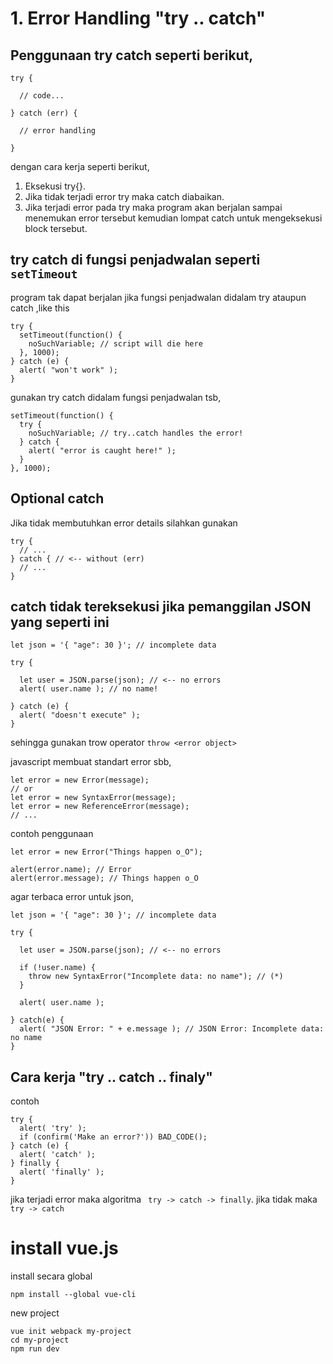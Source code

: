 # 1. Error Handling "try .. catch"
## Penggunaan try catch seperti berikut,
```
try {

  // code...

} catch (err) {

  // error handling

}
```
dengan cara kerja seperti berikut,
1. Eksekusi try{}.
2. Jika tidak terjadi error try maka catch diabaikan.
3. Jika terjadi error pada try maka program akan berjalan sampai menemukan error tersebut kemudian lompat catch untuk mengeksekusi block tersebut.

## try catch di fungsi penjadwalan seperti ```setTimeout```
program tak dapat berjalan jika fungsi penjadwalan didalam try ataupun catch ,like this
```
try {
  setTimeout(function() {
    noSuchVariable; // script will die here
  }, 1000);
} catch (e) {
  alert( "won't work" );
}
```
gunakan try catch didalam fungsi penjadwalan tsb,
```
setTimeout(function() {
  try {
    noSuchVariable; // try..catch handles the error!
  } catch {
    alert( "error is caught here!" );
  }
}, 1000);
```

## Optional catch
Jika tidak membutuhkan error details silahkan gunakan
```
try {
  // ...
} catch { // <-- without (err)
  // ...
}
```

## catch tidak tereksekusi jika pemanggilan JSON yang seperti ini
```
let json = '{ "age": 30 }'; // incomplete data

try {

  let user = JSON.parse(json); // <-- no errors
  alert( user.name ); // no name!

} catch (e) {
  alert( "doesn't execute" );
}
```

sehingga gunakan trow operator ```throw <error object>```

javascript membuat standart error sbb,
```
let error = new Error(message);
// or
let error = new SyntaxError(message);
let error = new ReferenceError(message);
// ...
```
contoh penggunaan
```
let error = new Error("Things happen o_O");

alert(error.name); // Error
alert(error.message); // Things happen o_O
```
agar terbaca error untuk json,
```
let json = '{ "age": 30 }'; // incomplete data

try {

  let user = JSON.parse(json); // <-- no errors

  if (!user.name) {
    throw new SyntaxError("Incomplete data: no name"); // (*)
  }

  alert( user.name );

} catch(e) {
  alert( "JSON Error: " + e.message ); // JSON Error: Incomplete data: no name
}
```

## Cara kerja "try .. catch .. finaly"

contoh
```
try {
  alert( 'try' );
  if (confirm('Make an error?')) BAD_CODE();
} catch (e) {
  alert( 'catch' );
} finally {
  alert( 'finally' );
}
```
jika terjadi error maka algoritma ``` try -> catch -> finally```. jika tidak maka ``` try -> catch ```

# install vue.js
install secara global 
```
npm install --global vue-cli
```
new project 
```
vue init webpack my-project 
cd my-project
npm run dev
```
